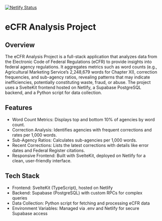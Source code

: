 [![Netlify Status](https://api.netlify.com/api/v1/badges/d3a5af67-dbf2-421e-a0f4-0d3831f77393/deploy-status)](https://app.netlify.com/projects/melodious-macaron-d6c47b/deploys)


# eCFR Analysis Project

## Overview

The eCFR Analysis Project is a full-stack application that analyzes data from the Electronic Code of Federal Regulations (eCFR) to provide insights into federal agency regulations. It aggregates metrics such as word counts (e.g., Agricultural Marketing Service’s 2,248,679 words for Chapter XI), correction frequencies, and sub-agency ratios, revealing patterns that may indicate inefficiencies, potentially constituting waste, fraud, or abuse. The project uses a SvelteKit frontend hosted on Netlify, a Supabase PostgreSQL backend, and a Python script for data collection.

## Features

- Word Count Metrics: Displays top and bottom 10% of agencies by word count.
- Correction Analysis: Identifies agencies with frequent corrections and rates per 1,000 words.
- Sub-Agency Ratios: Calculates sub-agencies per 1,000 words.
- Recent Corrections: Lists the latest corrections with details like error dates and Federal Register citations.
- Responsive Frontend: Built with SvelteKit, deployed on Netlify for a clean, user-friendly interface.

## Tech Stack
- Frontend: SvelteKit (TypeScript), hosted on Netlify
- Backend: Supabase (PostgreSQL) with custom RPCs for complex queries
- Data Collection: Python script for fetching and processing eCFR data
- Environment Variables: Managed via .env and Netlify for secure Supabase access








